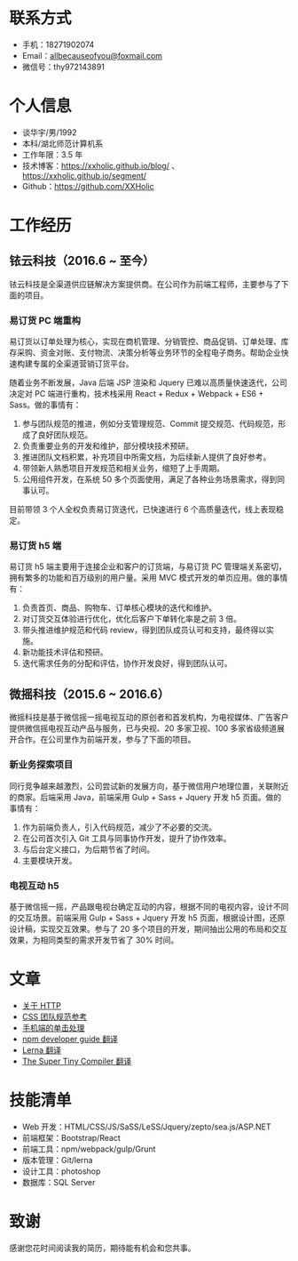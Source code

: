 # 联系方式
- 手机：18271902074
- Email：allbecauseofyou@foxmail.com
- 微信号：thy972143891

# 个人信息
- 谈华宇/男/1992
- 本科/湖北师范计算机系
- 工作年限：3.5 年
- 技术博客：https://xxholic.github.io/blog/ 、https://xxholic.github.io/segment/
- Github：https://github.com/XXHolic

# 工作经历
## 铱云科技（2016.6 ~ 至今）
铱云科技是全渠道供应链解决方案提供商。在公司作为前端工程师，主要参与了下面的项目。
### 易订货 PC 端重构
易订货以订单处理为核心，实现在商机管理、分销管控、商品促销、订单处理、库存采购、资金对账、支付物流、决策分析等业务环节的全程电子商务。帮助企业快速构建专属的全渠道营销订货平台。

随着业务不断发展，Java 后端 JSP 渲染和 Jquery 已难以高质量快速迭代，公司决定对 PC 端进行重构，技术栈采用 React + Redux + Webpack + ES6 + Sass。做的事情有：
1. 参与团队规范的推进，例如分支管理规范、Commit 提交规范、代码规范，形成了良好团队规范。
2. 负责重要业务的开发和维护，部分模块技术预研。
3. 推进团队文档积累，补充项目中所需文档，为后续新人提供了良好参考。
4. 带领新人熟悉项目开发规范和相关业务，缩短了上手周期。
5. 公用组件开发，在系统 50 多个页面使用，满足了各种业务场景需求，得到同事认可。

目前带领 3 个人全权负责易订货迭代，已快速进行 6 个高质量迭代，线上表现稳定。
### 易订货 h5 端
易订货 h5 端主要用于连接企业和客户的订货端，与易订货 PC 管理端关系密切，拥有繁多的功能和百万级别的用户量。采用 MVC 模式开发的单页应用。做的事情有：
1. 负责首页、商品、购物车、订单核心模块的迭代和维护。
2. 对订货交互体验进行优化，优化后客户下单转化率是之前 3 倍。
3. 带头推进维护规范和代码 review，得到团队成员认可和支持，最终得以实施。
4. 新功能技术评估和预研。
5. 迭代需求任务的分配和评估，协作开发良好，得到团队认可。

## 微摇科技（2015.6 ~ 2016.6）
微摇科技是基于微信摇一摇电视互动的原创者和首发机构，为电视媒体、广告客户提供微信摇电视互动产品与服务，已与央视、20 多家卫视、100 多家省级频道展开合作。在公司里作为前端开发，参与了下面的项目。
### 新业务探索项目
同行竞争越来越激烈，公司尝试新的发展方向，基于微信用户地理位置，关联附近的商家。后端采用 Java，前端采用 Gulp + Sass + Jquery 开发 h5 页面。做的事情有：
1. 作为前端负责人，引入代码规范，减少了不必要的交流。
2. 在公司首次引入 Git 工具与同事协作开发，提升了协作效率。
3. 与后台定义接口，为后期节省了时间。
4. 主要模块开发。

### 电视互动 h5
基于微信摇一摇，产品跟电视台确定互动的内容，根据不同的电视内容，设计不同的交互场景。前端采用 Gulp + Sass + Jquery 开发 h5 页面，根据设计图，还原设计稿，实现交互效果。参与了 20 多个项目的开发，期间抽出公用的布局和交互效果，为相同类型的需求开发节省了 30% 时间。

# 文章
- [关于 HTTP](https://github.com/XXHolic/blog/issues/31)
- [CSS 团队规范参考](https://github.com/XXHolic/blog/issues/30)
- [手机端的单击处理](https://github.com/XXHolic/blog/issues/20)
- [npm developer guide 翻译](https://github.com/XXHolic/blog/issues/29)
- [Lerna 翻译](https://github.com/XXHolic/blog/issues/29)
- [The Super Tiny Compiler 翻译](https://github.com/XXHolic/blog/issues/29)

# 技能清单
- Web 开发：HTML/CSS/JS/SaSS/LeSS/Jquery/zepto/sea.js/ASP.NET
- 前端框架：Bootstrap/React
- 前端工具：npm/webpack/gulp/Grunt
- 版本管理：Git/lerna
- 设计工具：photoshop
- 数据库：SQL Server

# 致谢
感谢您花时间阅读我的简历，期待能有机会和您共事。